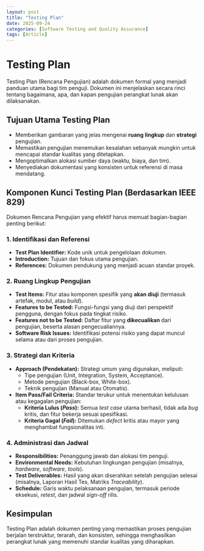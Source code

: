 ```yaml
---
layout: post
title: "Testing Plan"
date: 2025-09-24
categories: [Software Testing and Quality Assurance]
tags: [Article]
---
```

# Testing Plan

Testing Plan (Rencana Pengujian) adalah dokumen formal yang menjadi panduan utama bagi tim penguji. Dokumen ini menjelaskan secara rinci tentang bagaimana, apa, dan kapan pengujian perangkat lunak akan dilaksanakan.

## Tujuan Utama Testing Plan

* Memberikan gambaran yang jelas mengenai **ruang lingkup** dan **strategi** pengujian.
* Memastikan pengujian menemukan kesalahan sebanyak mungkin untuk mencapai standar kualitas yang ditetapkan.
* Mengoptimalkan alokasi sumber daya (waktu, biaya, dan tim).
* Menyediakan dokumentasi yang konsisten untuk referensi di masa mendatang.

## Komponen Kunci Testing Plan (Berdasarkan IEEE 829)

Dokumen Rencana Pengujian yang efektif harus memuat bagian-bagian penting berikut:

### 1. Identifikasi dan Referensi

* **Test Plan Identifier:** Kode unik untuk pengelolaan dokumen.
* **Introduction:** Tujuan dan fokus utama pengujian.
* **References:** Dokumen pendukung yang menjadi acuan standar proyek.

### 2. Ruang Lingkup Pengujian

* **Test Items:** Fitur atau komponen spesifik yang **akan diuji** (termasuk artefak, modul, atau *build*).
* **Features to be Tested:** Fungsi-fungsi yang diuji dari perspektif pengguna, dengan fokus pada tingkat risiko.
* **Features not to be Tested:** Daftar fitur yang **dikecualikan** dari pengujian, beserta alasan pengecualiannya.
* **Software Risk Issues:** Identifikasi potensi risiko yang dapat muncul selama atau dari proses pengujian.

### 3. Strategi dan Kriteria

* **Approach (Pendekatan):** Strategi umum yang digunakan, meliputi:
    * Tipe pengujian (Unit, Integration, System, Acceptance).
    * Metode pengujian (Black-box, White-box).
    * Teknik pengujian (Manual atau Otomatis).
* **Item Pass/Fail Criteria:** Standar terukur untuk menentukan kelulusan atau kegagalan pengujian:
    * **Kriteria Lulus (*Pass*):** Semua *test case* utama berhasil, tidak ada *bug* kritis, dan fitur bekerja sesuai spesifikasi.
    * **Kriteria Gagal (*Fail*):** Ditemukan *defect* kritis atau mayor yang menghambat fungsionalitas inti.

### 4. Administrasi dan Jadwal

* **Responsibilities:** Penanggung jawab dan alokasi tim penguji.
* **Environmental Needs:** Kebutuhan lingkungan pengujian (misalnya, *hardware*, *software*, *tools*).
* **Test Deliverables:** Hasil yang akan diserahkan setelah pengujian selesai (misalnya, Laporan Hasil Tes, Matriks *Traceability*).
* **Schedule:** Garis waktu pelaksanaan pengujian, termasuk periode eksekusi, *retest*, dan jadwal *sign-off* rilis.

## Kesimpulan

Testing Plan adalah dokumen penting yang memastikan proses pengujian berjalan terstruktur, terarah, dan konsisten, sehingga menghasilkan perangkat lunak yang memenuhi standar kualitas yang diharapkan.